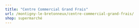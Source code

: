 ```yaml
---
title: "Centre Commercial Grand Frais"
url: /montigny-le-bretonneux/centre-commercial-grand-frais/
shop: supermarché
---
```

